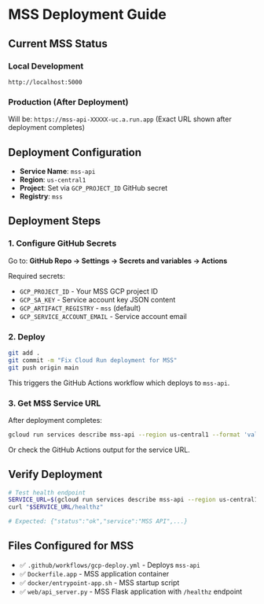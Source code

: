 # MSS Deployment Guide

## Current MSS Status

### Local Development
```
http://localhost:5000
```

### Production (After Deployment)
Will be: `https://mss-api-XXXXX-uc.a.run.app`
(Exact URL shown after deployment completes)

## Deployment Configuration

- **Service Name**: `mss-api`
- **Region**: `us-central1`
- **Project**: Set via `GCP_PROJECT_ID` GitHub secret
- **Registry**: `mss`

## Deployment Steps

### 1. Configure GitHub Secrets

Go to: **GitHub Repo → Settings → Secrets and variables → Actions**

Required secrets:
- `GCP_PROJECT_ID` - Your MSS GCP project ID
- `GCP_SA_KEY` - Service account key JSON content
- `GCP_ARTIFACT_REGISTRY` - `mss` (default)
- `GCP_SERVICE_ACCOUNT_EMAIL` - Service account email

### 2. Deploy

```bash
git add .
git commit -m "Fix Cloud Run deployment for MSS"
git push origin main
```

This triggers the GitHub Actions workflow which deploys to `mss-api`.

### 3. Get MSS Service URL

After deployment completes:

```bash
gcloud run services describe mss-api --region us-central1 --format 'value(status.url)'
```

Or check the GitHub Actions output for the service URL.

## Verify Deployment

```bash
# Test health endpoint
SERVICE_URL=$(gcloud run services describe mss-api --region us-central1 --format 'value(status.url)')
curl "$SERVICE_URL/healthz"

# Expected: {"status":"ok","service":"MSS API",...}
```

## Files Configured for MSS

- ✅ `.github/workflows/gcp-deploy.yml` - Deploys `mss-api`
- ✅ `Dockerfile.app` - MSS application container
- ✅ `docker/entrypoint-app.sh` - MSS startup script
- ✅ `web/api_server.py` - MSS Flask application with `/healthz` endpoint


